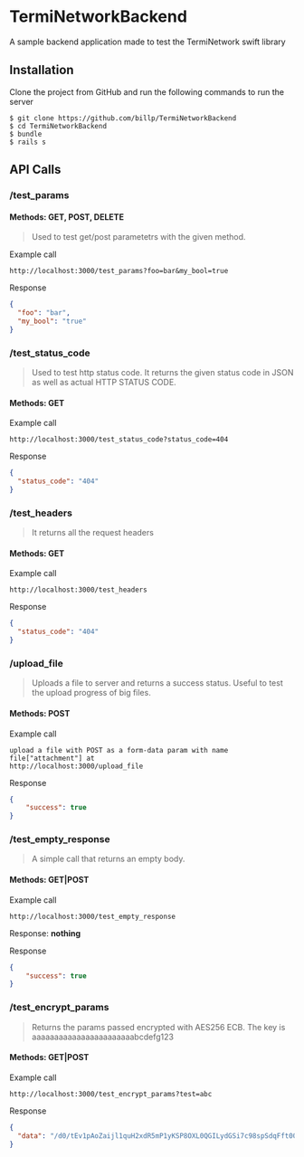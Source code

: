 # TermiNetworkBackend

A sample backend application made to test the TermiNetwork swift library

## Installation

Clone the project from GitHub and run the following commands to run the server

```
$ git clone https://github.com/billp/TermiNetworkBackend
$ cd TermiNetworkBackend
$ bundle
$ rails s
```

## API Calls

### /test_params

#### Methods: GET, POST, DELETE

> Used to test get/post parametetrs with the given method.

Example call
```
http://localhost:3000/test_params?foo=bar&my_bool=true
```

Response
```json
{
  "foo": "bar",
  "my_bool": "true"
}
```

### /test_status_code
> Used to test http status code. It returns the given status code in JSON as well as actual HTTP STATUS CODE.

#### Methods: GET

Example call
```
http://localhost:3000/test_status_code?status_code=404
```

Response
```json
{
  "status_code": "404"
}
```

### /test_headers
> It returns all the request headers

#### Methods: GET

Example call
```
http://localhost:3000/test_headers
```

Response
```json
{
  "status_code": "404"
}
```
### /upload_file
> Uploads a file to server and returns a success status. Useful to test the upload progress of big files.

#### Methods: POST

Example call
```
upload a file with POST as a form-data param with name file["attachment"] at
http://localhost:3000/upload_file
```

Response
```json
{
    "success": true
}
```

### /test_empty_response
> A simple call that returns an empty body.

#### Methods: GET|POST

Example call
```
http://localhost:3000/test_empty_response
```

Response: **nothing**

Response
```json
{
    "success": true
}
```

### /test_encrypt_params
> Returns the params passed encrypted with AES256 ECB. The key is aaaaaaaaaaaaaaaaaaaaaaabcdefg123

#### Methods: GET|POST

Example call
```
http://localhost:3000/test_encrypt_params?test=abc
```

Response
```json
{
  "data": "/d0/tEv1pAoZaijl1quH2xdR5mP1yKSP8OXL0QGILydGSi7c98spSdqFft00I5UW0oqR9401gRAS40QyleoNqC+ZxFpVnixkrUFlo1OOJPGkzZDp2gCR/2K3CpHZ620c"
}
```
